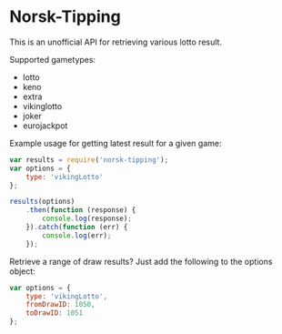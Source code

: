 # Norsk-Tipping

This is an unofficial API for retrieving various lotto result.



Supported gametypes:


- lotto
- keno
- extra
- vikinglotto
- joker
- eurojackpot


Example usage for getting latest result for a given game:

```javascript
var results = require('norsk-tipping');
var options = {
    type: 'vikingLotto'
};

results(options)
    .then(function (response) {
        console.log(response);
    }).catch(function (err) {
        console.log(err);
    });
```


Retrieve a range of draw results? Just add the following to the options object:

```javascript
var options = {
    type: 'vikingLotto',
    fromDrawID: 1050,
    toDrawID: 1051
};
```

